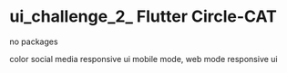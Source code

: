 # ui_challenge_2_ Flutter Circle-CAT

no packages

color social media responsive ui
mobile mode, web mode responsive ui

